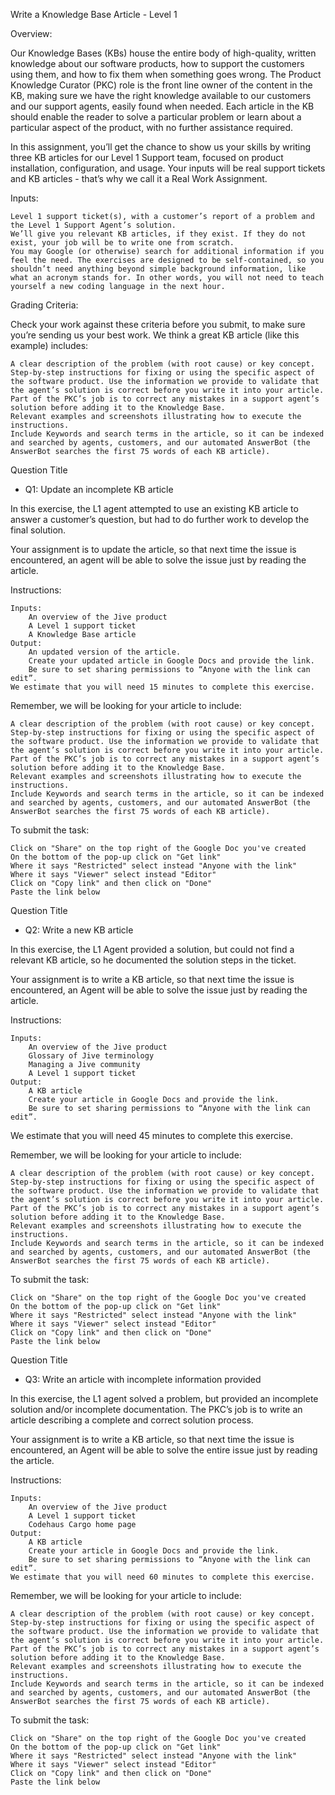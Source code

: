 Write a Knowledge Base Article - Level 1


Overview:

Our Knowledge Bases (KBs) house the entire body of high-quality, written knowledge about our software products, how to support the customers using them, and how to fix them when something goes wrong. The Product Knowledge Curator (PKC) role is the front line owner of the content in the KB, making sure we have the right knowledge available to our customers and our support agents, easily found when needed. Each article in the KB should enable the reader to solve a particular problem or learn about a particular aspect of the product, with no further assistance required. 

In this assignment, you’ll get the chance to show us your skills by writing three KB articles for our Level 1 Support team, focused on product installation, configuration, and usage. Your inputs will be real support tickets and KB articles - that’s why we call it a Real Work Assignment. 

Inputs:

    Level 1 support ticket(s), with a customer’s report of a problem and the Level 1 Support Agent’s solution.
    We’ll give you relevant KB articles, if they exist. If they do not exist, your job will be to write one from scratch.
    You may Google (or otherwise) search for additional information if you feel the need. The exercises are designed to be self-contained, so you shouldn’t need anything beyond simple background information, like what an acronym stands for. In other words, you will not need to teach yourself a new coding language in the next hour. 


Grading Criteria: 

Check your work against these criteria before you submit, to make sure you’re sending us your best work. We think a great KB article (like this example) includes: 

    A clear description of the problem (with root cause) or key concept.
    Step-by-step instructions for fixing or using the specific aspect of the software product. Use the information we provide to validate that the agent’s solution is correct before you write it into your article. Part of the PKC’s job is to correct any mistakes in a support agent’s solution before adding it to the Knowledge Base. 
    Relevant examples and screenshots illustrating how to execute the instructions.
    Include Keywords and search terms in the article, so it can be indexed and searched by agents, customers, and our automated AnswerBot (the AnswerBot searches the first 75 words of each KB article).

Question Title
* Q1: Update an incomplete KB article

In this exercise, the L1 agent attempted to use an existing KB article to answer a customer’s question, but had to do further work to develop the final solution. 

Your assignment is to update the article, so that next time the issue is encountered, an agent will be able to solve the issue just by reading the article.

Instructions:

    Inputs:
        An overview of the Jive product
        A Level 1 support ticket
        A Knowledge Base article
    Output:
        An updated version of the article.
        Create your updated article in Google Docs and provide the link.
        Be sure to set sharing permissions to “Anyone with the link can edit”. 
    We estimate that you will need 15 minutes to complete this exercise.

Remember, we will be looking for your article to include:

    A clear description of the problem (with root cause) or key concept.
    Step-by-step instructions for fixing or using the specific aspect of the software product. Use the information we provide to validate that the agent’s solution is correct before you write it into your article. Part of the PKC’s job is to correct any mistakes in a support agent’s solution before adding it to the Knowledge Base. 
    Relevant examples and screenshots illustrating how to execute the instructions.
    Include Keywords and search terms in the article, so it can be indexed and searched by agents, customers, and our automated AnswerBot (the AnswerBot searches the first 75 words of each KB article).


To submit the task:

    Click on "Share" on the top right of the Google Doc you've created
    On the bottom of the pop-up click on "Get link"
    Where it says "Restricted" select instead "Anyone with the link"
    Where it says "Viewer" select instead "Editor"
    Click on "Copy link" and then click on "Done"
    Paste the link below 

Question Title
* Q2: Write a new KB article

In this exercise, the L1 Agent provided a solution, but could not find a relevant KB article, so he documented the solution steps in the ticket.

Your assignment is to write a KB article, so that next time the issue is encountered, an Agent will be able to solve the issue just by reading the article.

Instructions:

    Inputs: 
        An overview of the Jive product
        Glossary of Jive terminology
        Managing a Jive community
        A Level 1 support ticket
    Output: 
        A KB article
        Create your article in Google Docs and provide the link. 
        Be sure to set sharing permissions to “Anyone with the link can edit”. 

We estimate that you will need 45 minutes to complete this exercise.

Remember, we will be looking for your article to include:

    A clear description of the problem (with root cause) or key concept.
    Step-by-step instructions for fixing or using the specific aspect of the software product. Use the information we provide to validate that the agent’s solution is correct before you write it into your article. Part of the PKC’s job is to correct any mistakes in a support agent’s solution before adding it to the Knowledge Base. 
    Relevant examples and screenshots illustrating how to execute the instructions.
    Include Keywords and search terms in the article, so it can be indexed and searched by agents, customers, and our automated AnswerBot (the AnswerBot searches the first 75 words of each KB article).


To submit the task:

    Click on "Share" on the top right of the Google Doc you've created
    On the bottom of the pop-up click on "Get link"
    Where it says "Restricted" select instead "Anyone with the link"
    Where it says "Viewer" select instead "Editor"
    Click on "Copy link" and then click on "Done"
    Paste the link below

Question Title
* Q3: Write an article with incomplete information provided

In this exercise, the L1 agent solved a problem, but provided an incomplete solution and/or incomplete documentation. The PKC’s job is to write an article describing a complete and correct solution process.

Your assignment is to write a KB article, so that next time the issue is encountered, an Agent will be able to solve the entire issue just by reading the article.

Instructions:

    Inputs: 
        An overview of the Jive product
        A Level 1 support ticket
        Codehaus Cargo home page
    Output: 
        A KB article
        Create your article in Google Docs and provide the link. 
        Be sure to set sharing permissions to “Anyone with the link can edit”. 
    We estimate that you will need 60 minutes to complete this exercise.

Remember, we will be looking for your article to include:

    A clear description of the problem (with root cause) or key concept.
    Step-by-step instructions for fixing or using the specific aspect of the software product. Use the information we provide to validate that the agent’s solution is correct before you write it into your article. Part of the PKC’s job is to correct any mistakes in a support agent’s solution before adding it to the Knowledge Base. 
    Relevant examples and screenshots illustrating how to execute the instructions.
    Include Keywords and search terms in the article, so it can be indexed and searched by agents, customers, and our automated AnswerBot (the AnswerBot searches the first 75 words of each KB article).


To submit the task:

    Click on "Share" on the top right of the Google Doc you've created
    On the bottom of the pop-up click on "Get link"
    Where it says "Restricted" select instead "Anyone with the link"
    Where it says "Viewer" select instead "Editor"
    Click on "Copy link" and then click on "Done"
    Paste the link below


